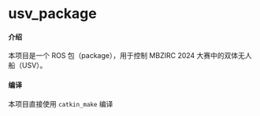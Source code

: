 # usv_package

#### 介绍

本项目是一个 ROS 包（package），用于控制 MBZIRC 2024 大赛中的双体无人船（USV）。

#### 编译

本项目直接使用 `catkin_make` 编译
